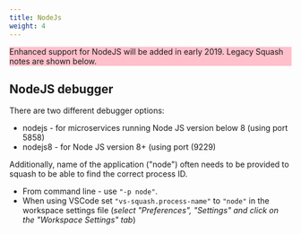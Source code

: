 ```yaml
---
title: NodeJs
weight: 4
---
```

<aside class="notice" style="background: pink">
Enhanced support for NodeJS will be added in early 2019.
Legacy Squash notes are shown below.
</aside>

## NodeJS debugger

There are two different debugger options:
* nodejs - for microservices running Node JS version below 8 (using port 5858)
* nodejs8 - for Node JS version 8+ (using port (9229)

Additionally, name of the application ("node") often needs to be provided to squash to be able to find the correct process ID.
* From command line - use `"-p node"`.
* When using VSCode set `"vs-squash.process-name"` to `"node"` in the workspace settings file (*select "Preferences", "Settings" and click on
the "Workspace Settings" tab*)
